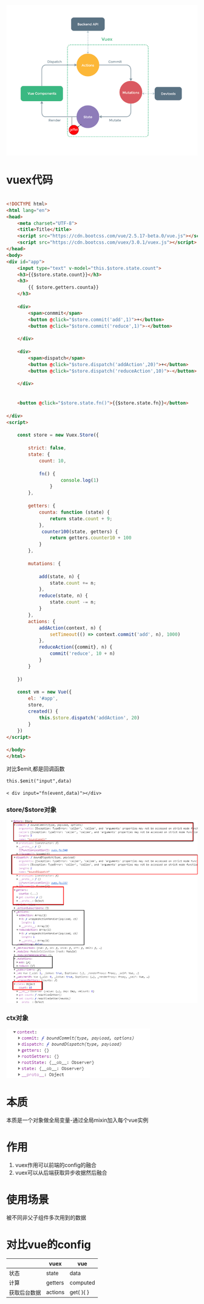 
![](./img/2.png)


# vuex代码
```html

<!DOCTYPE html>
<html lang="en">
<head>
    <meta charset="UTF-8">
    <title>Title</title>
    <script src="https://cdn.bootcss.com/vue/2.5.17-beta.0/vue.js"></script>
    <script src="https://cdn.bootcss.com/vuex/3.0.1/vuex.js"></script>
</head>
<body>
<div id="app">
    <input type="text" v-model="this.$store.state.count">
    <h3>{{$store.state.count}}</h3>
    <h3>
        {{ $store.getters.counta}}
    </h3>

    <div>
        <span>conmmit</span>
        <button @click="$store.commit('add',1)">+</button>
        <button @click="$store.commit('reduce',1)">-</button>

    </div>

    <div>
        <span>dispatch</span>
        <button @click="$store.dispatch('addAction',20)">+</button>
        <button @click="$store.dispatch('reduceAction',10)">-</button>

    </div>


    <button @click="$store.state.fn()">{{$store.state.fn}}</button>

</div>
<script>

    const store = new Vuex.Store({
   
        strict: false,
        state: {
            count: 10,

            fn() {
                    console.log(1)
                }
        },

        getters: {
            counta: function (state) {
                return state.count + 9;
            },
             counter100(state, getters) {
                return getters.counter10 + 100
            }
        },

        mutations: {

            add(state, n) {
                state.count += n;
            },
            reduce(state, n) {
                state.count -= n;
            }
        },
        actions: {
            addAction(context, n) {
                setTimeout(() => context.commit('add', n), 1000)
            },
            reduceAction({commit}, n) {
                commit('reduce', 10 + n)
            }
        }
       
    })

    const vm = new Vue({
        el: '#app',
        store,
        created() {
            this.$store.dispatch('addAction', 20)
        }
    })
</script>

</body>
</html>

```

对比$emit,都是回调函数

```
this.$emit("input",data)

< div input="fn(event,data)"></div>

```


### store/$store对象

![](./img/1.png)

### ctx对象

![](./img/3.png)


# 本质

本质是一个对象做全局变量-通过全局mixin加入每个vue实例


# 作用

1.  vuex作用可以前端的config的融合
2. vuex可以从后端获取异步收据然后融合

# 使用场景

被不同非父子组件多次用到的数据

# 对比vue的config

|              | vuex    | vue         |
| ------------ | ------- | ----------- |
| 状态         | state   | data        |
| 计算         | getters | computed    |
| 获取后台数据 | actions | get( ){   } |

